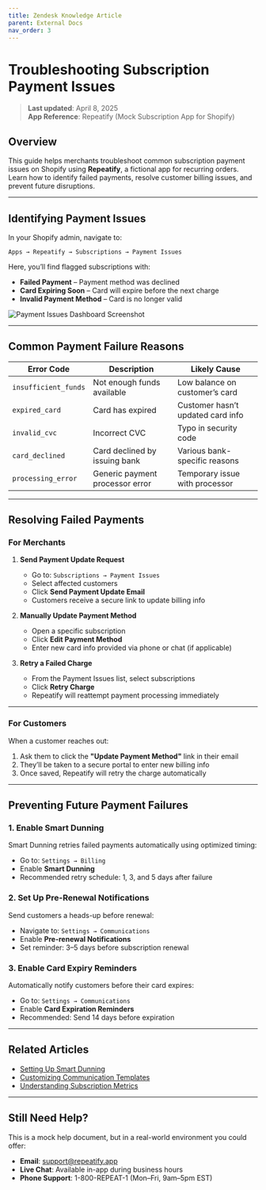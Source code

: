 ```yaml
---
title: Zendesk Knowledge Article
parent: External Docs
nav_order: 3
---
```



# Troubleshooting Subscription Payment Issues

> **Last updated**: April 8, 2025  
> **App Reference**: Repeatify (Mock Subscription App for Shopify)

## Overview

This guide helps merchants troubleshoot common subscription payment issues on Shopify using **Repeatify**, a fictional app for recurring orders. Learn how to identify failed payments, resolve customer billing issues, and prevent future disruptions.

---

## Identifying Payment Issues

In your Shopify admin, navigate to:

``Apps → Repeatify → Subscriptions → Payment Issues``

Here, you’ll find flagged subscriptions with:

- **Failed Payment** – Payment method was declined
- **Card Expiring Soon** – Card will expire before the next charge
- **Invalid Payment Method** – Card is no longer valid

![Payment Issues Dashboard Screenshot](/hc/article_attachments/payment-issues-dashboard.png)

---

## Common Payment Failure Reasons

| Error Code         | Description                        | Likely Cause                           |
|--------------------|------------------------------------|----------------------------------------|
| `insufficient_funds` | Not enough funds available         | Low balance on customer’s card         |
| `expired_card`       | Card has expired                   | Customer hasn’t updated card info      |
| `invalid_cvc`        | Incorrect CVC                      | Typo in security code                  |
| `card_declined`      | Card declined by issuing bank      | Various bank-specific reasons          |
| `processing_error`   | Generic payment processor error    | Temporary issue with processor         |

---

## Resolving Failed Payments

### For Merchants

1. **Send Payment Update Request**  
   - Go to: `Subscriptions → Payment Issues`  
   - Select affected customers  
   - Click **Send Payment Update Email**  
   - Customers receive a secure link to update billing info

2. **Manually Update Payment Method**  
   - Open a specific subscription  
   - Click **Edit Payment Method**  
   - Enter new card info provided via phone or chat (if applicable)

3. **Retry a Failed Charge**  
   - From the Payment Issues list, select subscriptions  
   - Click **Retry Charge**  
   - Repeatify will reattempt payment processing immediately

---

### For Customers

When a customer reaches out:

1. Ask them to click the **"Update Payment Method"** link in their email  
2. They’ll be taken to a secure portal to enter new billing info  
3. Once saved, Repeatify will retry the charge automatically

---

## Preventing Future Payment Failures

### 1. Enable Smart Dunning

Smart Dunning retries failed payments automatically using optimized timing:

- Go to: `Settings → Billing`
- Enable **Smart Dunning**
- Recommended retry schedule: 1, 3, and 5 days after failure

### 2. Set Up Pre-Renewal Notifications

Send customers a heads-up before renewal:

- Navigate to: `Settings → Communications`
- Enable **Pre-renewal Notifications**
- Set reminder: 3–5 days before subscription renewal

### 3. Enable Card Expiry Reminders

Automatically notify customers before their card expires:

- Go to: `Settings → Communications`
- Enable **Card Expiration Reminders**
- Recommended: Send 14 days before expiration

---

## Related Articles

- [Setting Up Smart Dunning](../billing/smart-dunning-setup.md)
- [Customizing Communication Templates](../communications/email-template-guide.md)
- [Understanding Subscription Metrics](../analytics/subscription-kpis.md)

---

## Still Need Help?

This is a mock help document, but in a real-world environment you could offer:

- **Email**: support@repeatify.app  
- **Live Chat**: Available in-app during business hours  
- **Phone Support**: 1-800-REPEAT-1 (Mon–Fri, 9am–5pm EST)
